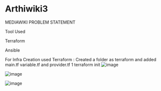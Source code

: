 # Arthiwiki3

MEDIAWIKI PROBLEM STATEMENT

Tool Used

Terraform

Ansible

For Infra Creation used Terraform :
Created a folder as terraform and added main.tf variable.tf and provider.tf
1 terraform init
![image](https://github.com/arthi300893/Arthiwiki3/assets/100258495/e7a62f1c-2b9b-430b-a132-e79aebd24849)

![image](https://github.com/arthi300893/Arthiwiki3/assets/100258495/431deff3-1611-476a-8965-0790175eb93b)

![image](https://github.com/arthi300893/Arthiwiki3/assets/100258495/0dccd4ef-83da-4687-8e53-3f9d1e4e8d8f)




